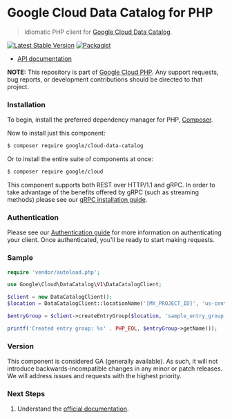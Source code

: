 # Google Cloud Data Catalog for PHP

> Idiomatic PHP client for [Google Cloud Data Catalog](https://cloud.google.com/data-catalog).

[![Latest Stable Version](https://poser.pugx.org/google/cloud-data-catalog/v/stable)](https://packagist.org/packages/google/cloud-data-catalog) [![Packagist](https://img.shields.io/packagist/dm/google/cloud-data-catalog.svg)](https://packagist.org/packages/google/cloud-data-catalog)

* [API documentation](https://cloud.google.com/php/docs/reference/cloud-data-catalog/latest)

**NOTE:** This repository is part of [Google Cloud PHP](https://github.com/googleapis/google-cloud-php). Any
support requests, bug reports, or development contributions should be directed to
that project.

### Installation

To begin, install the preferred dependency manager for PHP, [Composer](https://getcomposer.org/).

Now to install just this component:

```sh
$ composer require google/cloud-data-catalog
```

Or to install the entire suite of components at once:

```sh
$ composer require google/cloud
```

This component supports both REST over HTTP/1.1 and gRPC. In order to take advantage of the benefits offered by gRPC (such as streaming methods)
please see our [gRPC installation guide](https://cloud.google.com/php/grpc).

### Authentication

Please see our [Authentication guide](https://github.com/googleapis/google-cloud-php/blob/main/AUTHENTICATION.md) for more information
on authenticating your client. Once authenticated, you'll be ready to start making requests.

### Sample

```php
require 'vendor/autoload.php';

use Google\Cloud\DataCatalog\V1\DataCatalogClient;

$client = new DataCatalogClient();
$location = DataCatalogClient::locationName('[MY_PROJECT_ID]', 'us-central1');

$entryGroup = $client->createEntryGroup($location, 'sample_entry_group');

printf('Created entry group: %s' . PHP_EOL, $entryGroup->getName());
```

### Version

This component is considered GA (generally available). As such, it will not introduce backwards-incompatible changes in
any minor or patch releases. We will address issues and requests with the highest priority.

### Next Steps

1. Understand the [official documentation](https://cloud.google.com/data-catalog/docs).
